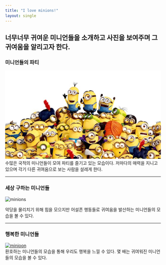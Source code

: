 ```yaml
---
title: "I love minions!"
layout: single
---
```


너무너무 귀여운 미니언들을 소개하고 사진을 보여주며 그 귀여움을 알리고자 한다.
---
### 미니언들의 파티
![minion](/assets/images/미니언.jpg)
수많은 국적의 미니언들이 모여 파티를 즐기고 있는 모습이다. 저마다의 매력을 지니고 있으며 각기 다른 귀여움으로 보는 사람을 설레게 한다.

---
### 세상 구하는 미니언들
![minions][best]

[best]: https://image.cnbcfm.com/api/v1/image/102822247-minions.jpg?v=1436460792  

악당을 물리치기 위해 힘을 모으지만 어설픈 행동들로 귀여움을 발산하는 미니언들의 모습을 볼 수 있다.

---
### 행복한 미니언들
[![minioon](/assets/images/mark.png "미니언의 귀여움에 더 빠져보고 싶으시다면 방문해 보세요")](https://media.npr.org/assets/artslife/movies/2010/07/despicable-me/minions-77e2cfa804221d76cabac19ad96185ec1fe05581-s800-c85.jpg)  
환호하는 미니언들의 모습을 통해 우리도 행복을 느낄 수 있다. 몇 배는 귀여워진 미니언들의 모습을 볼 수 있다.
